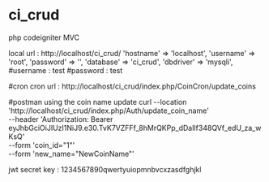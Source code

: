 # ci_crud
php codeigniter MVC

local url : http://localhost/ci_crud/
	'hostname' => 'localhost',
	'username' => 'root',
	'password' => '',
	'database' => 'ci_crud',
	'dbdriver' => 'mysqli',
 #username : test
 #password : test

#cron
cron url : http://localhost/ci_crud/index.php/CoinCron/update_coins

#postman using the coin name update
curl --location 'http://localhost/ci_crud/index.php/Auth/update_coin_name' \
--header 'Authorization: Bearer eyJhbGciOiJIUzI1NiJ9.e30.TvK7VZFFf_8hMrQKPp_dDalIf348QVf_edU_za_wKsQ' \
--form 'coin_id="1"' \
--form 'new_name="NewCoinName"'

jwt secret key : 1234567890qwertyuiopmnbvcxzasdfghjkl
